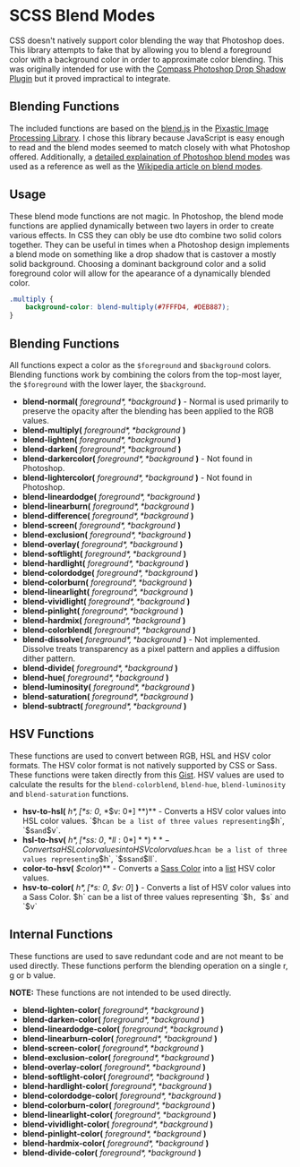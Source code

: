 # SCSS Blend Modes
CSS doesn't natively support color blending the way that Photoshop does. This library attempts to fake that by allowing you to blend a foreground color with a background color in order to approximate color blending. This was originally intended for use with the [Compass Photoshop Drop Shadow Plugin](https://github.com/heygrady/compass-photoshop-drop-shadow) but it proved impractical to integrate.

## Blending Functions
The included functions are based on the [blend.js](https://github.com/jseidelin/pixastic/blob/master/actions/blend.js) in the [Pixastic Image Processing Library](http://www.pixastic.com/lib/). I chose this library because JavaScript is easy enough to read and the blend modes seemed to match closely with what Photoshop offered. Additionally, a [detailed explaination of Photoshop blend modes](http://photoblogstop.com/photoshop/photoshop-blend-modes-explained) was used as a reference as well as the [Wikipedia article on blend modes](http://en.wikipedia.org/wiki/Blend_modes).

## Usage
These blend mode functions are not magic. In Photoshop, the blend mode functions are applied dynamically between two layers in order to create various effects. In CSS they can obly be use dto combine two solid colors together. They can be useful in times when a Photoshop design implements a blend mode on something like a drop shadow that is castover a mostly solid background. Choosing a dominant background color and a solid foreground color will allow for the apearance of a dynamically blended color.

```scss
.multiply {
	background-color: blend-multiply(#7FFFD4, #DEB887);
}
```

## Blending Functions
All functions expect a color as the `$foreground` and `$background` colors. Blending functions work by combining the colors from the top-most layer, the `$foreground` with the lower layer, the `$background`.

- **blend-normal(** *$foreground*, *$background* **)** - Normal is used primarily to preserve the opacity after the blending has been applied to the RGB values.
- **blend-multiply(** *$foreground*, *$background* **)**
- **blend-lighten(** *$foreground*, *$background* **)**
- **blend-darken(** *$foreground*, *$background* **)**
- **blend-darkercolor(** *$foreground*, *$background* **)** - Not found in Photoshop.
- **blend-lightercolor(** *$foreground*, *$background* **)** - Not found in Photoshop.
- **blend-lineardodge(** *$foreground*, *$background* **)**
- **blend-linearburn(** *$foreground*, *$background* **)**
- **blend-difference(** *$foreground*, *$background* **)**
- **blend-screen(** *$foreground*, *$background* **)**
- **blend-exclusion(** *$foreground*, *$background* **)**
- **blend-overlay(** *$foreground*, *$background* **)**
- **blend-softlight(** *$foreground*, *$background* **)**
- **blend-hardlight(** *$foreground*, *$background* **)**
- **blend-colordodge(** *$foreground*, *$background* **)**
- **blend-colorburn(** *$foreground*, *$background* **)**
- **blend-linearlight(** *$foreground*, *$background* **)**
- **blend-vividlight(** *$foreground*, *$background* **)**
- **blend-pinlight(** *$foreground*, *$background* **)**
- **blend-hardmix(** *$foreground*, *$background* **)**
- **blend-colorblend(** *$foreground*, *$background* **)**
- **blend-dissolve(** *$foreground*, *$background* **)** - Not implemented. Dissolve treats transparency as a pixel pattern and applies a diffusion dither pattern.
- **blend-divide(** *$foreground*, *$background* **)**
- **blend-hue(** *$foreground*, *$background* **)**
- **blend-luminosity(** *$foreground*, *$background* **)**
- **blend-saturation(** *$foreground*, *$background* **)**
- **blend-subtract(** *$foreground*, *$background* **)**

## HSV Functions
These functions are used to convert between RGB, HSL and HSV color formats. The HSV color format is not natively supported by CSS or Sass. These functions were taken directly from this [Gist](https://gist.github.com/1069204). HSV values are used to calculate the results for the `blend-colorblend`, `blend-hue`, `blend-luminosity` and `blend-saturation` functions.

- **hsv-to-hsl(** *$h*, [*$s: 0*, *$v: 0*] **)** - Converts a HSV color values into HSL color values. `$h` can be a list of three values representing `$h`, `$s` and `$v`.
- **hsl-to-hsv(** *$h*, [*$ss: 0*, *$ll: 0*] **)** - Converts a HSL color values into HSV color values.$h` can be a list of three values representing `$h`, `$ss` and `$ll`.
- **color-to-hsv(** *$color*)** - Converts a [Sass Color](http://sass-lang.com/docs/yardoc/Sass/Script/Color.html) into a [list](http://sass-lang.com/docs/yardoc/Sass/Script/List.html) HSV color values.
- **hsv-to-color(** *$h*, [*$s: 0*, *$v: 0*] **)** - Converts a list of HSV color values into a Sass Color. $h` can be a list of three values representing `$h`, `$s` and `$v`

## Internal Functions
These functions are used to save redundant code and are not meant to be used directly. These functions perform the blending operation on a single r, g or b value.

**NOTE:** These functions are not intended to be used directly.

- **blend-lighten-color(** *$foreground*, *$background* **)**
- **blend-darken-color(** *$foreground*, *$background* **)**
- **blend-lineardodge-color(** *$foreground*, *$background* **)**
- **blend-linearburn-color(** *$foreground*, *$background* **)**
- **blend-screen-color(** *$foreground*, *$background* **)**
- **blend-exclusion-color(** *$foreground*, *$background* **)**
- **blend-overlay-color(** *$foreground*, *$background* **)**
- **blend-softlight-color(** *$foreground*, *$background* **)**
- **blend-hardlight-color(** *$foreground*, *$background* **)**
- **blend-colordodge-color(** *$foreground*, *$background* **)**
- **blend-colorburn-color(** *$foreground*, *$background* **)**
- **blend-linearlight-color(** *$foreground*, *$background* **)**
- **blend-vividlight-color(** *$foreground*, *$background* **)**
- **blend-pinlight-color(** *$foreground*, *$background* **)**
- **blend-hardmix-color(** *$foreground*, *$background* **)**
- **blend-divide-color(** *$foreground*, *$background* **)**
